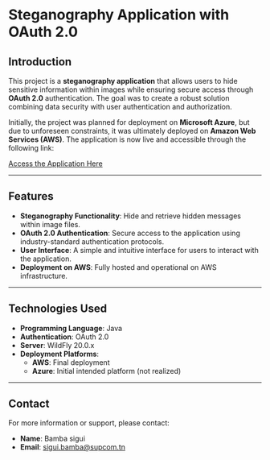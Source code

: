 # Steganography Application with OAuth 2.0

## Introduction
This project is a **steganography application** that allows users to hide sensitive information within images while ensuring secure access through **OAuth 2.0** authentication. The goal was to create a robust solution combining data security with user authentication and authorization.

Initially, the project was planned for deployment on **Microsoft Azure**, but due to unforeseen constraints, it was ultimately deployed on **Amazon Web Services (AWS)**. The application is now live and accessible through the following link:

[Access the Application Here](INSERT_LINK_HERE)

---

## Features
- **Steganography Functionality**: Hide and retrieve hidden messages within image files.
- **OAuth 2.0 Authentication**: Secure access to the application using industry-standard authentication protocols.
- **User Interface**: A simple and intuitive interface for users to interact with the application.
- **Deployment on AWS**: Fully hosted and operational on AWS infrastructure.

---

## Technologies Used
- **Programming Language**: Java
- **Authentication**: OAuth 2.0
- **Server**: WildFly 20.0.x
- **Deployment Platforms**:
  - **AWS**: Final deployment
  - **Azure**: Initial intended platform (not realized)



---

## Contact
For more information or support, please contact:
- **Name**: Bamba sigui
- **Email**: sigui.bamba@supcom.tn

